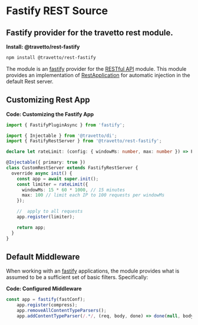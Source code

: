 <!-- This file was generated by @travetto/doc and should not be modified directly -->
<!-- Please modify https://github.com/travetto/travetto/tree/main/module/rest-fastify/README.ts and execute "npx trv doc" to rebuild -->
# Fastify REST Source
## Fastify provider for the travetto rest module.

**Install: @travetto/rest-fastify**
```bash
npm install @travetto/rest-fastify
```

The module is an [fastify](https://www.fastify.io/) provider for the [RESTful API](https://github.com/travetto/travetto/tree/main/module/rest#readme "Declarative api for RESTful APIs with support for the dependency injection module.") module.  This module provides an implementation of [RestApplication](https://github.com/travetto/travetto/tree/main/module/rest/src/application/rest.ts#L21) for automatic injection in the default Rest server.

## Customizing Rest App

**Code: Customizing the Fastify App**
```typescript
import { FastifyPluginAsync } from 'fastify';

import { Injectable } from '@travetto/di';
import { FastifyRestServer } from '@travetto/rest-fastify';

declare let rateLimit: (config: { windowMs: number, max: number }) => FastifyPluginAsync;

@Injectable({ primary: true })
class CustomRestServer extends FastifyRestServer {
  override async init() {
    const app = await super.init();
    const limiter = rateLimit({
      windowMs: 15 * 60 * 1000, // 15 minutes
      max: 100 // limit each IP to 100 requests per windowMs
    });

    //  apply to all requests
    app.register(limiter);

    return app;
  }
}
```

## Default Middleware
When working with an [fastify](https://www.fastify.io/) applications, the module provides what is assumed to be a sufficient set of basic filters. Specifically:

**Code: Configured Middleware**
```typescript
const app = fastify(fastConf);
    app.register(compress);
    app.removeAllContentTypeParsers();
    app.addContentTypeParser(/.*/, (req, body, done) => done(null, body));
```
